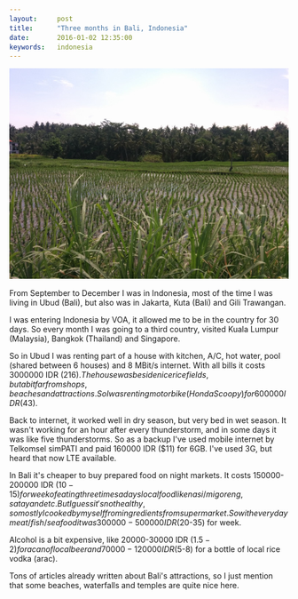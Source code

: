 ```yaml
---
layout:     post
title:      "Three months in Bali, Indonesia"
date:       2016-01-02 12:35:00
keywords:   indonesia
---
```


![Rice field nearby my house](/assets/indonesia.jpg)

From September to December I was in Indonesia, most of the time I was living
in Ubud (Bali), but also was in Jakarta, Kuta (Bali) and Gili Trawangan.

I was entering Indonesia by VOA, it allowed me to be in the country for 30 days.
So every month I was going to a third country, visited Kuala Lumpur (Malaysia), Bangkok (Thailand)
and Singapore.
 
So in Ubud I was renting part of a house with kitchen, A/C, hot water, pool (shared between 6 houses)
and 8 MBit/s internet. With all bills it costs 3000000 IDR ($216). The house was beside nice rice fields, but
a bit far from shops, beaches and attractions. So I was renting motorbike (Honda Scoopy) for 600000 IDR ($43).

Back to internet, it worked well in dry season, but very bed in wet season. It wasn't working for an hour
after every thunderstorm, and in some days it was like five thunderstorms. So as a backup I've used
mobile internet by Telkomsel simPATI and paid 160000 IDR ($11) for 6GB. I've used 3G, but heard that now LTE
available.

In Bali it's cheaper to buy prepared food on night markets. It costs 150000-200000 IDR ($10-15) for week
of eating three times a days local food like nasi/mi goreng, satay and etc. But I guess it's not healthy,
so mostly I cooked by myself from ingredients from supermarket. So with every day meat/fish/seafood it was
300000-500000 IDR ($20-35) for week.

Alcohol is a bit expensive, like 20000-30000 IDR ($1.5-2) for a can of local beer and 70000-120000 IDR ($5-8)
for a bottle of local rice vodka (arac).

Tons of articles already written about Bali's attractions, so I just mention that some beaches, waterfalls and
temples are quite nice here.
